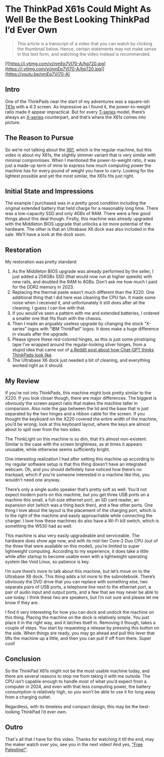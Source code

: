 # The ThinkPad X61s Could Might As Well Be the Best Looking ThinkPad I’d Ever Own

> This article is a transcript of a video that you can watch by clicking the thumbnail below. Hence, certain statements may not make sense in this text form, and watching the video instead is recommended.

[![https://i.ytimg.com/vi/nmEp7VI70-A/hq720.jpg](https://i.ytimg.com/vi/nmEp7VI70-A/hq720.jpg)](https://youtu.be/nmEp7VI70-A)

## Intro

One of the ThinkPads near the start of my adventures was a square-ish [T61p](https://www.notebookcheck.net/Review-Lenovo-Thinkpad-T61p-Notebook.5313.0.html) with a 4:3 screen. As impressive as I found it, the power-to-weight ratio made it appear impractical. But for every [T-series](https://www.lenovo.com/us/en/c/laptops/thinkpad/thinkpadp) model, there’s always an [X-series](https://www.lenovo.com/us/en/c/laptops/thinkpad/thinkpadx) counterpart, and that’s where the X61s comes into picture.

## The Reason to Pursue

So we’re not talking about the [X61](https://support.lenovo.com/us/en/solutions/pd012148-detailed-specifications-thinkpad-x61-x61s), which is the regular machine, but this video is about my X61s, the slightly slimmer variant that is very similar with minimal compromises. When I mentioned the power-to-weight ratio, it was just a made-up term of mine to express how much computing power the machine has for every pound of weight you have to carry. Looking for the lightest possible and yet the most similar, the X61s fits just right.

## Initial State and Impressions

The example I purchased was in a pretty good condition including the original extended battery that held charge for a reasonably long time. There was a low-capacity SSD and only 4GBs of RAM. There were a few good things about this deal though. Firstly, this machine was already upgraded with the Middleton BIOS upgrade that unlocks a lot more potential of the hardware. The other is that an Ultrabase X6 dock was also included in the sale. We’ll have a look at the dock soon.

## Restoration

My restoration was pretty standard:

1. As the Middleton BIOS upgrade was already performed by the seller, I just added a 256GBs SSD (that would now run at higher speeds) with new rails, and doubled the RAM to 8GBs. Don’t ask me how much I paid for the DDR2 memory in 2023.
2. Replacing the thermal paste wasn’t much different than the X220. One additional thing that I did here was cleaning the CPU fan. It made some noise when I received it, and unfortunately it still does after all the cleaning. I guess I can live with that.
3. If you would’ve seen a pattern with me and extended batteries, I ordered a smaller one that fits flush with the chassis.
4. Then I made an arguably useless upgrade by changing the stock “X-series” logos with “IBM ThinkPad” logos. It does make a huge difference in visuals after the upgrade.
5. Please ignore these red-colored hinges, as this is just some pinstriping tape I’ve wrapped around the regular-looking silver hinges, from a stupid idea that came out of [a Reddit post about how Chat-GPT thinks ThinkPads look like](https://www.reddit.com/r/thinkpad/comments/1b16xkm/this_is_how_chatgpt_sees_the_typical_thinkpad_fan).
6. The Ultrabase X6 dock just needed a bit of cleaning, and everything worked right as it should.

## My Review

If you’re not into ThinkPads, this machine might look pretty similar to the X220. If you look closer though, there are major differences. The biggest is obviously the screen aspect ratio that makes the machine taller in comparison. Also note the gap between the lid and the base that is just separated by the two hinges and a ribbon cable for the screen. If you thought the keyboard on the X220 covered the entire width of the machine, you’d be wrong; look at this keyboard layout, where the keys are almost about to spill over from the two sides.

The ThinkLight on this machine is so dim, that it’s almost non-existent. Similar is the case with the screen brightness, as at times it appears unusable, while otherwise seems sufficiently bright.

One interesting realization I had after setting this machine up according to my regular software setup is that this thing doesn’t have an integrated webcam. Oh, and you should definitely have noticed how there’s no trackpad, which if you’re someone interested in a machine like this, you wouldn't need one anyway.

There’s only a single audio speaker that’s pretty soft as well. You’d not expect modern ports on this machine, but you get three USB ports on a machine this small, a full-size ethernet port, an SD card reader, an expansion slot (which was a thing back then), and a few other ports. One thing I love about the layout is the placement of the charging port, which is to the right of the machine and easily approachable while connecting the charger. I love how these machines do also have a Wi-Fi kill switch, which is something the W530 had as well.

This machine is also very easily upgradeable and serviceable. The hardware does show age now, and with its mid-tier Core-2 Duo CPU (out of the three that were available on this model), you’re limited to super lightweight computing. According to my experience, it does take a little while after startup to become usable even with a lightweight operating system like Void Linux, so patience is key.

I’m sure there’s more to talk about this machine, but let’s move on to the Ultrabase X6 dock. This thing adds a lot more to the subnotebook. There’s obviously the DVD drive that you can replace with something else, two separate pairs of USB ports, a telephone line next to the ethernet port, a pair of audio input and output ports, and a few that we may never be able to use today. I think these two are speakers, but I’m not sure and please let me know if they are.

I find it very interesting for how you can dock and undock the machine on this thing. Placing the machine on the dock is relatively simple. You just place it in the right way, and it latches itself in. Removing it though, takes a couple of steps. You start by requesting a release by pressing this button on the side. When things are ready, you may go ahead and pull this lever that lifts the machine up a little, and then you can pull if off from there. Super cool! 

## Conclusion

So the ThinkPad X61s might not be the most usable machine today, and there are several reasons to stop me from taking it with me outside. The CPU isn’t capable enough to handle most of what you’d expect from a computer in 2024, and even with that less computing power, the battery consumption is relatively high, so you won’t be able to use it for long away from a charging outlet.

Regardless, with its timeless and compact design, this may be the best-looking ThinkPad I’d ever own.

## Outro

That's all that I have for this video. Thanks for watching it till the end, may the maker watch over you, see you in the next video! And yes, ["Free Palestine!"](https://www.aljazeera.com/news/2023/10/9/whats-the-israel-palestine-conflict-about-a-simple-guide).
